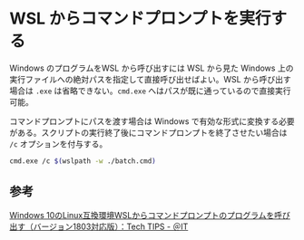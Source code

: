 # WSL からコマンドプロンプトを実行する

Windows のプログラムをWSL から呼び出すには WSL から見た Windows 上の実行ファイルへの絶対パスを指定して直接呼び出せばよい。WSL から呼び出す場合は `.exe` は省略できない。`cmd.exe` へはパスが既に通っているので直接実行可能。

コマンドプロンプトにパスを渡す場合は Windows で有効な形式に変換する必要がある。スクリプトの実行終了後にコマンドプロンプトを終了させたい場合は `/c` オプションを付与する。

```bash
cmd.exe /c $(wslpath -w ./batch.cmd)
```

## 参考

[Windows 10のLinux互換環境WSLからコマンドプロンプトのプログラムを呼び出す（バージョン1803対応版）：Tech TIPS - ＠IT](https://www.atmarkit.co.jp/ait/articles/1805/31/news052.html)

